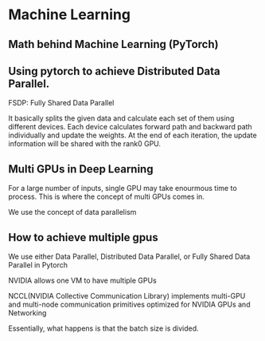 # Machine Learning

## Math behind Machine Learning (PyTorch)


## Using pytorch to achieve Distributed Data Parallel.
FSDP: Fully Shared Data Parallel

It basically splits the given data and calculate each set of them using different devices. Each device calculates forward path and backward path individually and update the weights. At the end of each iteration, the update information will be shared with the rank0 GPU. 

## Multi GPUs in Deep Learning
For a large number of inputs, single GPU may take enourmous time to process. 
This is where the concept of multi GPUs comes in.

We use the concept of data parallelism

## How to achieve multiple gpus
We use either Data Parallel, Distributed Data Parallel, or Fully Shared Data Parallel in Pytorch

NVIDIA allows one VM to have multiple GPUs

NCCL(NVIDIA Collective Communication Library) implements multi-GPU and multi-node communication primitives optimized for NVIDIA GPUs and Networking

Essentially, what happens is that the batch size is divided.